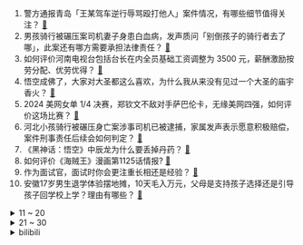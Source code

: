 1. 警方通报青岛「王某驾车逆行辱骂殴打他人」案件情况，有哪些细节值得关注？ [:link:](https://www.zhihu.com/question/666081356)
2. 男孩骑行被碾压案司机妻子身患白血病，发声质问「别倒孩子的骑行者去了哪」，此案还有哪方需要承担法律责任？ [:link:](https://www.zhihu.com/question/666114609)
3. 如何评价河南电视台包括台长在内全员基础工资调整为 3500 元，薪酬激励按劳分配、优劳优得？ [:link:](https://www.zhihu.com/question/665755302)
4. 悟空成佛了，大家对大圣都这么喜欢，为什么我从来没有见过一个大圣的庙宇香火？ [:link:](https://www.zhihu.com/question/665752791)
5. 2024 美网女单 1/4 决赛，郑钦文不敌对手萨巴伦卡，无缘美网四强，如何评价这场比赛？ [:link:](https://www.zhihu.com/question/666154486)
6. 河北小孩骑行被碾压身亡案涉事司机已被逮捕，家属发声表示愿意积极赔偿，案件刑事责任后续会如何判定？ [:link:](https://www.zhihu.com/question/666110444)
7. 《黑神话：悟空》中辰龙为什么要丢掉丹药？ [:link:](https://www.zhihu.com/question/665966917)
8. 如何评价《海贼王》漫画第1125话情报? [:link:](https://www.zhihu.com/question/666112485)
9. 作为面试官，面试时你会更注重长相还是经验？ [:link:](https://www.zhihu.com/question/666032487)
10. 安徽17岁男生退学体验摆地摊，10天毛入万元，父母是支持孩子选择还是引导孩子回学校上学？理由有哪些？ [:link:](https://www.zhihu.com/question/665966807)
<details>
<summary>11 ~ 20</summary>

11. 青岛路虎女司机逆行还打人，为什么不构成寻衅滋事罪？还有转检察院进行公诉的可能性吗？ [:link:](https://www.zhihu.com/question/665755144)
12. 如果魏蜀吴都能从《水浒传》里抽卡，会发生什么有趣的事情？ [:link:](https://www.zhihu.com/question/660642651)
13. 网络短篇漫画《小狐狸化形记》讲了什么？ [:link:](https://www.zhihu.com/question/665035766)
14. 上海一中学通报学生体锻课晕倒无人问津，「教师失职行为将严肃处理」，如何看待此事？涉事方需承担什么责任？ [:link:](https://www.zhihu.com/question/666075571)
15. 打游戏的意义在哪？ [:link:](https://www.zhihu.com/question/644590507)
16. 程序员，上班没事做该怎么办？ [:link:](https://www.zhihu.com/question/621194172)
17. 为什么技术落后的铅酸电池还生产这么多，都产能过剩了？ [:link:](https://www.zhihu.com/question/659123218)
18. 发现我爸天天往手机游戏里充钱该怎么办？ [:link:](https://www.zhihu.com/question/665977246)
19. 如果苹果真的下架了微信的话，会发生什么？ [:link:](https://www.zhihu.com/question/666024251)
20. 为什么萝卜快跑在 2024 年 8 月底没有消息了? [:link:](https://www.zhihu.com/question/665247851)
</details>
<details>
<summary>21 ~ 30</summary>

21. 男朋友很爱给前女友做饭，不爱给我做饭，说现在和之前不一样，让他给我做个土豆丝推了两三天这是什么意思？ [:link:](https://www.zhihu.com/question/662047037)
22. 普京抵达蒙古国正式访问，乌克兰外交部指责蒙古国未能逮捕普京，哪些信息值得关注？ [:link:](https://www.zhihu.com/question/666065454)
23. 为什么《黑神话：悟空》大家定身术都喜欢用轻击，而不是等闪避存棍势定住直接重击呢？ [:link:](https://www.zhihu.com/question/665335639)
24. 孩子在国有行做客户经理，准备给他存1000万，会让他在单位过得舒服一些吗？ [:link:](https://www.zhihu.com/question/647964235)
25. 湖南一大桥上飞虫像下雪， 当地回应「是蜉蝣，至少 10 亿只」，蜉蝣为何会大量聚集？ [:link:](https://www.zhihu.com/question/665980635)
26. 《英雄联盟》传奇解说组合德云色宣布解散，对此如何评价？ [:link:](https://www.zhihu.com/question/665880840)
27. 如何评价飞霄千星纪游PV：「飞镝追星」？ [:link:](https://www.zhihu.com/question/666077708)
28. 身高不超过185的个子能踢中锋吗？比如若塔、热苏斯、劳塔罗、小蜘蛛阿尔瓦雷斯这种？ [:link:](https://www.zhihu.com/question/666063379)
29. 分手两个月了，每天都会梦到前任，时不时会早醒失眠，怎么办？ [:link:](https://www.zhihu.com/question/665966421)
30. 《英雄联盟》现在的无限火力全是心之钢，输出怎么出装能破局？ [:link:](https://www.zhihu.com/question/665978521)
</details><details>
<summary>bilibili</summary>

</details>